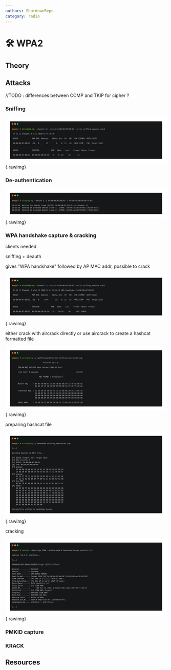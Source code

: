 ```yaml
---
authors: ShutdownRepo
category: radio
---
```


# 🛠️ WPA2

## Theory



## Attacks

//TODO : differences between CCMP and TKIP for cipher ? 

### Sniffing

![](./assets/sniffing.png){.rawimg}


### De-authentication

![](./assets/deauth.png){.rawimg}

### WPA handshake capture & cracking

clients needed

sniffing + deauth

gives "WPA handshake" followed by AP MAC addr, possible to crack

![](./assets/wpahandshake.png){.rawimg}

either crack with aircrack directly or use aircrack to create a hashcat formatted file

![](./assets/aircrack_crack.png){.rawimg}

preparing hashcat file

![](./assets/aircrack_hashcat.png){.rawimg}

cracking

![](./assets/hashcat.png){.rawimg}

### PMKID capture



### KRACK



## Resources